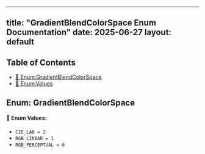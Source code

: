 <!-- Formatted by A³BS formatter.py -->
<!-- Generated by A³BS document.py -->
---
title: "GradientBlendColorSpace Enum Documentation"
date: 2025-06-27
layout: default
---

## Table of Contents
- [🔧 Enum:GradientBlendColorSpace](#enum-gradientblendcolorspace)
- [🔧 Enum:Values](#enum-values)
## Enum: GradientBlendColorSpace
#### 📝 Enum Values:
<a name="enum-values"></a>
  - `CIE_LAB = 2`
  - `RGB_LINEAR = 1`
  - `RGB_PERCEPTUAL = 0`
